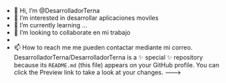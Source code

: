 - 👋 Hi, I’m @DesarrolladorTerna
- 👀 I’m interested in desarrollar aplicaciones moviles
- 🌱 I’m currently learning ...
- 💞️ I’m looking to collaborate en mi trabajo
- 
- 📫 How to reach me  me pueden contactar mediante mi correo.
DesarrolladorTerna/DesarrolladorTerna is a ✨ special ✨ repository because its `README.md` (this file) appears on your GitHub profile.
You can click the Preview link to take a look at your changes.
--->
